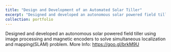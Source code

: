 ```yaml
---
title: "Design and Development of an Automated Solar Tiller"
excerpt: "Designed and developed an autonomous solar powered field tiller using image processing and magnetic encoders to solve simultaneous localization and mapping(SLAM) problem.<br/><img src='https://praked.github.io/files/tiller.jpg'>"
collection: portfolio
---
```


Designed and developed an autonomous solar powered field tiller using image processing and magnetic encoders to solve simultaneous localization and mapping(SLAM) problem. More Info: https://goo.gl/brkM9U
